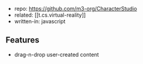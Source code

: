 
- repo: https://github.com/m3-org/CharacterStudio
- related: [[t.cs.virtual-reality]]
- written-in: javascript

## Features

- drag-n-drop user-created content